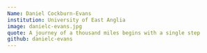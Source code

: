```yaml
---
Name: Daniel Cockburn-Evans
institution: University of East Anglia
image: danielc-evans.jpg 
quote: A journey of a thousand miles begins with a single step
github: danielc-evans
---
```

